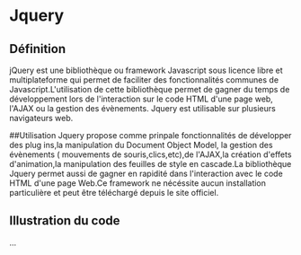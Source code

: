 # Jquery
## Définition
jQuery  est une bibliothèque ou framework Javascript sous licence libre et multiplateforme qui permet de faciliter des fonctionnalités communes de Javascript.L'utilisation de cette bibliothèque permet de gagner du temps de développement lors de l'interaction sur le code HTML d'une page web, l'AJAX ou la gestion des évènements. 
Jquery est utilisable sur plusieurs navigateurs web.

##Utilisation
Jquery propose comme prinpale fonctionnalités de développer des plug ins,la manipulation du Document Object Model, la gestion des évènements ( mouvements de souris,clics,etc),de l'AJAX,la création d'effets d'animation,la manipulation des feuilles de style en cascade.La bibliothèque Jquery permet aussi de gagner en rapidité dans l'interaction avec le code HTML d'une page Web.Ce framework ne nécéssite aucun installation particulière et peut être téléchargé depuis le site officiel.












## Illustration du code
<!doctype html>
<html>

  <head>
     <title>Titre de la page</title>
     <link rel="stylesheet" type="text/css" href="styles.css">
  </head>

  <body>
     ...
     <script src="jquery.js"></script>
     <script src="mon_script.js"></script>
  </body>

</html>
